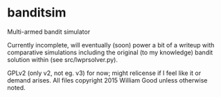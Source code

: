 # banditsim
Multi-armed bandit simulator

Currently incomplete, will eventually (soon) power a bit of a writeup with
comparative simulations including the original (to my knowledge) bandit
solution within (see src/lwprsolver.py).

GPLv2 (only v2, not eg. v3) for now; might relicense if I feel like it or
demand arises. All files copyright 2015 William Good unless otherwise noted.
